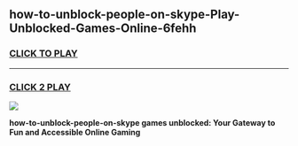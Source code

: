 
## how-to-unblock-people-on-skype-Play-Unblocked-Games-Online-6fehh
<h3>
<a href="https://premium76.site?title=how-to-unblock-people-on-skype&ref=25A">CLICK TO PLAY</a></h3>
<hr>

<h3>
<a href="https://premium76.site?title=how-to-unblock-people-on-skype&ref=25A">CLICK 2 PLAY</a>
  
</h3>

<a href="https://premium76.site?title=how-to-unblock-people-on-skype&ref=25A"><img src="https://clearcache.store/games.png"></a>


**how-to-unblock-people-on-skype games unblocked: Your Gateway to Fun and Accessible Online Gaming**
